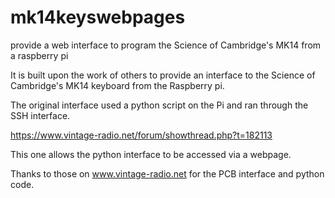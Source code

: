 # mk14keyswebpages
provide a web interface to program the Science of Cambridge's MK14 from a raspberry pi

It is built upon the work of others to provide an interface to the Science of Cambridge's MK14 keyboard from the Raspberry pi.

The original interface used a python script on the Pi and ran through the SSH interface.

https://www.vintage-radio.net/forum/showthread.php?t=182113

This one allows the python interface to be accessed via a webpage.

Thanks to those on www.vintage-radio.net for the PCB interface and python code.


